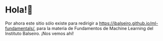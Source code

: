 # Hola!👋

Por ahora este sitio sólo existe para redirigir a https://ibalseiro.github.io/ml-fundamentals/, para la materia de  Fundamentos de Machine Learning del Instituto Balseiro. ¡Nos vemos ahí!
